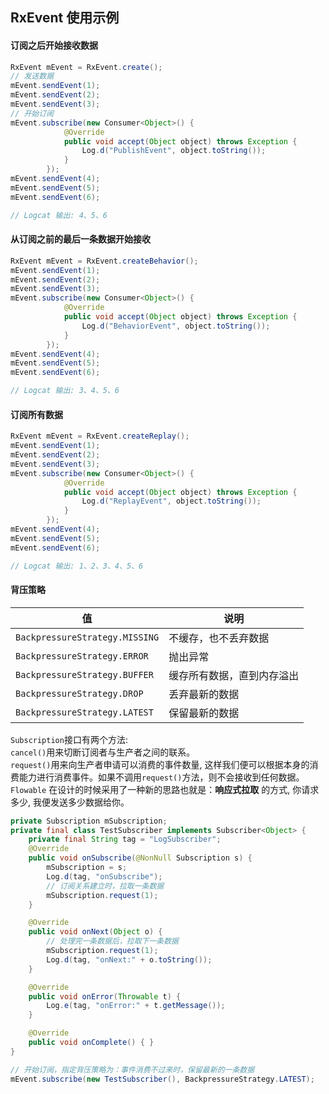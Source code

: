 ## RxEvent 使用示例

#### 订阅之后开始接收数据

```java
RxEvent mEvent = RxEvent.create();
// 发送数据
mEvent.sendEvent(1);
mEvent.sendEvent(2);
mEvent.sendEvent(3);
// 开始订阅
mEvent.subscribe(new Consumer<Object>() {
            @Override
            public void accept(Object object) throws Exception {
                Log.d("PublishEvent", object.toString());
            }
        });
mEvent.sendEvent(4);
mEvent.sendEvent(5);
mEvent.sendEvent(6);

// Logcat 输出: 4、5、6
```

#### 从订阅之前的最后一条数据开始接收

```java
RxEvent mEvent = RxEvent.createBehavior();
mEvent.sendEvent(1);
mEvent.sendEvent(2);
mEvent.sendEvent(3);
mEvent.subscribe(new Consumer<Object>() {
            @Override
            public void accept(Object object) throws Exception {
                Log.d("BehaviorEvent", object.toString());
            }
        });
mEvent.sendEvent(4);
mEvent.sendEvent(5);
mEvent.sendEvent(6);

// Logcat 输出: 3、4、5、6
```

#### 订阅所有数据

```java
RxEvent mEvent = RxEvent.createReplay();
mEvent.sendEvent(1);
mEvent.sendEvent(2);
mEvent.sendEvent(3);
mEvent.subscribe(new Consumer<Object>() {
            @Override
            public void accept(Object object) throws Exception {
                Log.d("ReplayEvent", object.toString());
            }
        });
mEvent.sendEvent(4);
mEvent.sendEvent(5);
mEvent.sendEvent(6);

// Logcat 输出: 1、2、3、4、5、6
```

#### 背压策略

|值|说明|
|-----|-----|
|`BackpressureStrategy.MISSING`|不缓存，也不丢弃数据|
|`BackpressureStrategy.ERROR`|抛出异常|
|`BackpressureStrategy.BUFFER`|缓存所有数据，直到内存溢出|
|`BackpressureStrategy.DROP`|丢弃最新的数据|
|`BackpressureStrategy.LATEST`|保留最新的数据|

`Subscription`接口有两个方法:  
`cancel()`用来切断订阅者与生产者之间的联系。  
`request()`用来向生产者申请可以消费的事件数量, 这样我们便可以根据本身的消费能力进行消费事件。如果不调用`request()`方法，则不会接收到任何数据。  
`Flowable` 在设计的时候采用了一种新的思路也就是：**响应式拉取** 的方式, 你请求多少, 我便发送多少数据给你。  

```java
private Subscription mSubscription;
private final class TestSubscriber implements Subscriber<Object> {
    private final String tag = "LogSubscriber";
    @Override
    public void onSubscribe(@NonNull Subscription s) {
        mSubscription = s;
        Log.d(tag, "onSubscribe");
        // 订阅关系建立时，拉取一条数据
        mSubscription.request(1);
    }

    @Override
    public void onNext(Object o) {
        // 处理完一条数据后，拉取下一条数据
        mSubscription.request(1);
        Log.d(tag, "onNext:" + o.toString());
    }

    @Override
    public void onError(Throwable t) {
        Log.e(tag, "onError:" + t.getMessage());
    }

    @Override
    public void onComplete() { }
}

// 开始订阅，指定背压策略为：事件消费不过来时，保留最新的一条数据
mEvent.subscribe(new TestSubscriber(), BackpressureStrategy.LATEST);
```
